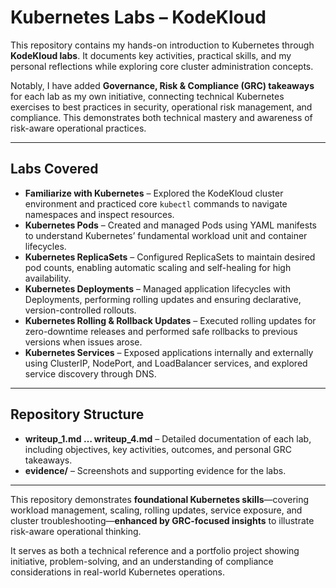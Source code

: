 # Kubernetes Labs – KodeKloud

This repository contains my hands-on introduction to Kubernetes through **KodeKloud labs**. It documents key activities, practical skills, and my personal reflections while exploring core cluster administration concepts.

Notably, I have added **Governance, Risk & Compliance (GRC) takeaways** for each lab as my own initiative, connecting technical Kubernetes exercises to best practices in security, operational risk management, and compliance. This demonstrates both technical mastery and awareness of risk-aware operational practices.

---

## Labs Covered

- **Familiarize with Kubernetes** – Explored the KodeKloud cluster environment and practiced core `kubectl` commands to navigate namespaces and inspect resources.  
- **Kubernetes Pods** – Created and managed Pods using YAML manifests to understand Kubernetes’ fundamental workload unit and container lifecycles.  
- **Kubernetes ReplicaSets** – Configured ReplicaSets to maintain desired pod counts, enabling automatic scaling and self-healing for high availability.  
- **Kubernetes Deployments** – Managed application lifecycles with Deployments, performing rolling updates and ensuring declarative, version-controlled rollouts.  
- **Kubernetes Rolling & Rollback Updates** – Executed rolling updates for zero-downtime releases and performed safe rollbacks to previous versions when issues arose.  
- **Kubernetes Services** – Exposed applications internally and externally using ClusterIP, NodePort, and LoadBalancer services, and explored service discovery through DNS.

---

## Repository Structure

- **writeup_1.md … writeup_4.md** – Detailed documentation of each lab, including objectives, key activities, outcomes, and personal GRC takeaways.  
- **evidence/** – Screenshots and supporting evidence for the labs.

---

This repository demonstrates **foundational Kubernetes skills**—covering workload management, scaling, rolling updates, service exposure, and cluster troubleshooting—**enhanced by GRC-focused insights** to illustrate risk-aware operational thinking.  

It serves as both a technical reference and a portfolio project showing initiative, problem-solving, and an understanding of compliance considerations in real-world Kubernetes operations.
